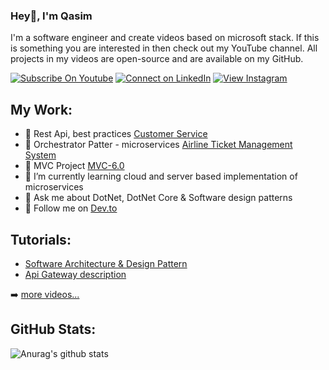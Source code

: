 ### Hey👋, I'm Qasim
I'm a software engineer and create videos based on microsoft stack. If this is something you are interested in then check out my YouTube channel. All projects in my videos are open-source and are available on my GitHub.

[![Subscribe On Youtube](https://img.shields.io/badge/Subscribe-red?style=for-the-badge&logo=youtube&logoColor=white)](https://www.youtube.com/channel/UCogGW-NRuadwBO12383k18A)
[![Connect on LinkedIn](https://img.shields.io/badge/connect-%230077B5.svg?&style=for-the-badge&logo=linkedin)](https://www.linkedin.com/in/muhammadqasim1985//)
[![View Instagram](https://img.shields.io/badge/view-%23E4405F.svg?&style=for-the-badge&logo=instagram&logoColor=white)](https://www.instagram.com/clevertalker/)


## My Work:
- 🔭 Rest Api, best practices [Customer Service](https://github.com/qasimshk/CustomerService)
- 🔭 Orchestrator Patter - microservices [Airline Ticket Management System](https://github.com/qasimshk/AirlineManagementSystem)
- 🔭 MVC Project [MVC-6.0](https://github.com/qasimshk/MVC-6.0)
- 🌱 I’m currently learning cloud and server based implementation of microservices
- 💬 Ask me about DotNet, DotNet Core & Software design patterns
- 💬 Follow me on [Dev.to](https://dev.to/qasimshk)


## Tutorials:
<!-- youtube videos: Start -->
- [Software Architecture & Design Pattern](https://www.youtube.com/watch?v=G5yfqUHsOPc)
- [Api Gateway description](https://www.youtube.com/watch?v=g7k0lh58CRc)
<!-- youtube videos: End -->

➡️ [more videos...](https://www.youtube.com/channel/UCogGW-NRuadwBO12383k18A/videos)

## GitHub Stats:
![Anurag's github stats](https://github-readme-stats.vercel.app/api?username=qasimshk&show_icons=true&theme=radical)
